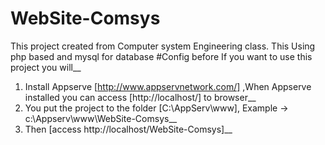 # WebSite-Comsys
This project created from Computer system Engineering class. This Using php based and mysql for database 
#Config before
If you want to use this project you will__
1. Install Appserve [http://www.appservnetwork.com/] ,When Appserve installed you can access [http://localhost/] to browser__  
2. You put the project to the folder [C:\AppServ\www], Example -> c:\Appserv\www\WebSite-Comsys__
3. Then [access http://localhost/WebSite-Comsys]__
